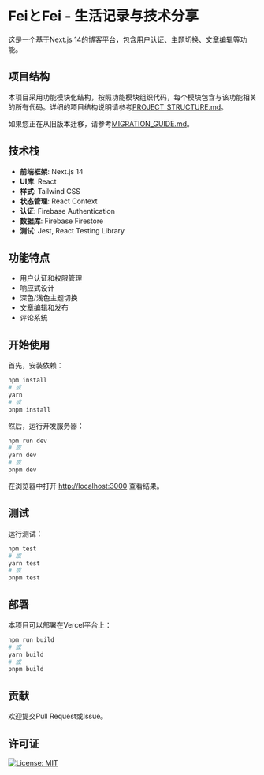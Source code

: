 # FeiとFei - 生活记录与技术分享

这是一个基于Next.js 14的博客平台，包含用户认证、主题切换、文章编辑等功能。

## 项目结构

本项目采用功能模块化结构，按照功能模块组织代码，每个模块包含与该功能相关的所有代码。详细的项目结构说明请参考[PROJECT_STRUCTURE.md](./PROJECT_STRUCTURE.md)。

如果您正在从旧版本迁移，请参考[MIGRATION_GUIDE.md](./MIGRATION_GUIDE.md)。

## 技术栈

- **前端框架**: Next.js 14
- **UI库**: React
- **样式**: Tailwind CSS
- **状态管理**: React Context
- **认证**: Firebase Authentication
- **数据库**: Firebase Firestore
- **测试**: Jest, React Testing Library

## 功能特点

- 用户认证和权限管理
- 响应式设计
- 深色/浅色主题切换
- 文章编辑和发布
- 评论系统

## 开始使用

首先，安装依赖：

```bash
npm install
# 或
yarn
# 或
pnpm install
```

然后，运行开发服务器：

```bash
npm run dev
# 或
yarn dev
# 或
pnpm dev
```

在浏览器中打开 [http://localhost:3000](http://localhost:3000) 查看结果。

## 测试

运行测试：

```bash
npm test
# 或
yarn test
# 或
pnpm test
```

## 部署

本项目可以部署在Vercel平台上：

```bash
npm run build
# 或
yarn build
# 或
pnpm build
```

## 贡献

欢迎提交Pull Request或Issue。

## 许可证

[![License: MIT](https://img.shields.io/badge/License-MIT-yellow.svg)](LICENSE)
